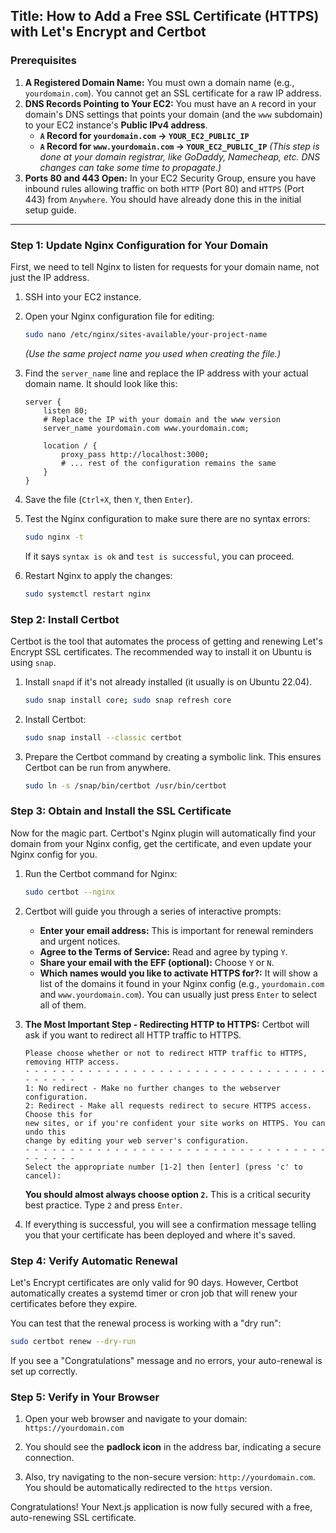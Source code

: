 ## **Title: How to Add a Free SSL Certificate (HTTPS) with Let's Encrypt and Certbot**

### **Prerequisites**

1.  **A Registered Domain Name:** You must own a domain name (e.g., `yourdomain.com`). You cannot get an SSL certificate for a raw IP address.
2.  **DNS Records Pointing to Your EC2:** You must have an `A` record in your domain's DNS settings that points your domain (and the `www` subdomain) to your EC2 instance's **Public IPv4 address**.
    *   **`A` Record for `yourdomain.com` -> `YOUR_EC2_PUBLIC_IP`**
    *   **`A` Record for `www.yourdomain.com` -> `YOUR_EC2_PUBLIC_IP`**
    *(This step is done at your domain registrar, like GoDaddy, Namecheap, etc. DNS changes can take some time to propagate.)*
3.  **Ports 80 and 443 Open:** In your EC2 Security Group, ensure you have inbound rules allowing traffic on both `HTTP` (Port 80) and `HTTPS` (Port 443) from `Anywhere`. You should have already done this in the initial setup guide.

---

### **Step 1: Update Nginx Configuration for Your Domain**

First, we need to tell Nginx to listen for requests for your domain name, not just the IP address.

1.  SSH into your EC2 instance.

2.  Open your Nginx configuration file for editing:
    ```bash
    sudo nano /etc/nginx/sites-available/your-project-name
    ```
    *(Use the same project name you used when creating the file.)*

3.  Find the `server_name` line and replace the IP address with your actual domain name. It should look like this:
    ```nginx
    server {
        listen 80;
        # Replace the IP with your domain and the www version
        server_name yourdomain.com www.yourdomain.com;

        location / {
            proxy_pass http://localhost:3000;
            # ... rest of the configuration remains the same
        }
    }
    ```

4.  Save the file (`Ctrl+X`, then `Y`, then `Enter`).

5.  Test the Nginx configuration to make sure there are no syntax errors:
    ```bash
    sudo nginx -t
    ```
    If it says `syntax is ok` and `test is successful`, you can proceed.

6.  Restart Nginx to apply the changes:
    ```bash
    sudo systemctl restart nginx
    ```

### **Step 2: Install Certbot**

Certbot is the tool that automates the process of getting and renewing Let's Encrypt SSL certificates. The recommended way to install it on Ubuntu is using `snap`.

1.  Install `snapd` if it's not already installed (it usually is on Ubuntu 22.04).
    ```bash
    sudo snap install core; sudo snap refresh core
    ```

2.  Install Certbot:
    ```bash
    sudo snap install --classic certbot
    ```

3.  Prepare the Certbot command by creating a symbolic link. This ensures Certbot can be run from anywhere.
    ```bash
    sudo ln -s /snap/bin/certbot /usr/bin/certbot
    ```

### **Step 3: Obtain and Install the SSL Certificate**

Now for the magic part. Certbot's Nginx plugin will automatically find your domain from your Nginx config, get the certificate, and even update your Nginx config for you.

1.  Run the Certbot command for Nginx:
    ```bash
    sudo certbot --nginx
    ```

2.  Certbot will guide you through a series of interactive prompts:
    *   **Enter your email address:** This is important for renewal reminders and urgent notices.
    *   **Agree to the Terms of Service:** Read and agree by typing `Y`.
    *   **Share your email with the EFF (optional):** Choose `Y` or `N`.
    *   **Which names would you like to activate HTTPS for?:** It will show a list of the domains it found in your Nginx config (e.g., `yourdomain.com` and `www.yourdomain.com`). You can usually just press `Enter` to select all of them.

3.  **The Most Important Step - Redirecting HTTP to HTTPS:**
    Certbot will ask if you want to redirect all HTTP traffic to HTTPS.
    ```
    Please choose whether or not to redirect HTTP traffic to HTTPS, removing HTTP access.
    - - - - - - - - - - - - - - - - - - - - - - - - - - - - - - - - - - - - - - - -
    1: No redirect - Make no further changes to the webserver configuration.
    2: Redirect - Make all requests redirect to secure HTTPS access. Choose this for
    new sites, or if you're confident your site works on HTTPS. You can undo this
    change by editing your web server's configuration.
    - - - - - - - - - - - - - - - - - - - - - - - - - - - - - - - - - - - - - - - -
    Select the appropriate number [1-2] then [enter] (press 'c' to cancel):
    ```
    **You should almost always choose option `2`.** This is a critical security best practice. Type `2` and press `Enter`.

4.  If everything is successful, you will see a confirmation message telling you that your certificate has been deployed and where it's saved.

### **Step 4: Verify Automatic Renewal**

Let's Encrypt certificates are only valid for 90 days. However, Certbot automatically creates a systemd timer or cron job that will renew your certificates before they expire.

You can test that the renewal process is working with a "dry run":
```bash
sudo certbot renew --dry-run
```
If you see a "Congratulations" message and no errors, your auto-renewal is set up correctly.

### **Step 5: Verify in Your Browser**

1.  Open your web browser and navigate to your domain:
    `https://yourdomain.com`

2.  You should see the **padlock icon** in the address bar, indicating a secure connection.

3.  Also, try navigating to the non-secure version: `http://yourdomain.com`. You should be automatically redirected to the `https` version.

Congratulations! Your Next.js application is now fully secured with a free, auto-renewing SSL certificate.